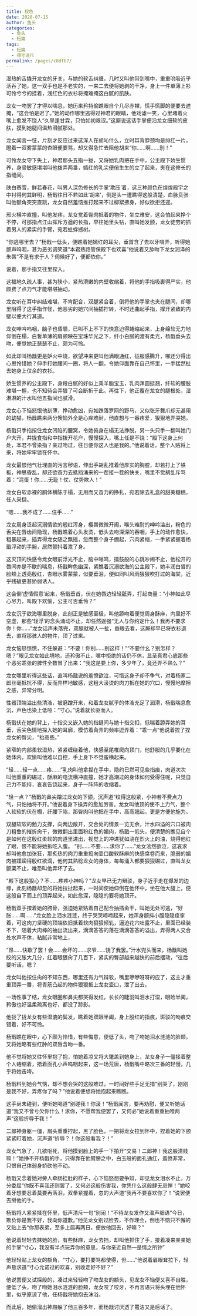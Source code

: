 ```yaml
---
title: 权色
date: 2020-07-15
author: 鱼头
categories: 
  - 鱼头
  - 短篇
tags: 
  - 短篇
  - 得寸进尺
permalink: /pages/c8dfb7/
---
```


湿热的舌撬开龙女的牙关，与她的软舌纠缠，几时又叫他带到嘴中，重重吮吸近乎活吞了她，这一双手也是不老实的，一来二去便将她剥的干净，身上一件单薄上衫可怜兮兮的挂着，浅红色的衣衫将掩难掩这白腻的肌肤。

<!-- more -->

龙女一吻罢了才得以喘息，她历来矜持偷瞧眼自个几尽赤裸，慌手慌脚的便要去遮掩，“这会怕是迟了。”她的动作哪里逃得过神君的眼睛，他戏谑一笑，心里堵着火嘴上愈发不饶人“久旱逢甘霖，只怕如初艰涩。”这厮说这话手掌便沿龙女细软的皮肤，摸到她腿间温热滑腻那处。

龙女闻言一怔，片刻才反应过来这浑人在胡吣什么，立时耳背脖颈均是绯红一片，瞪着一双雾蒙蒙的杏眼便要骂，却又得急忙去阻他胡来“你……啊……别！”

可怜龙女守下失上，神君那头五指一拢，又将她乳肉把在手中，公主殿下娇生惯养，身骨敏感堪堪叫他拨弄两番，嫣红的乳尖便俏生生的立了起来，夹在这修长的指缝间。

肤白赛雪，鲜若春花，叫男人深色修长的手掌‘欺压’着，这三种颜色在煌煌殿宇之中衬得何其鲜明，杨戬往日不若如此‘胡来’，倒是头一遭瞧得这般清楚，血脉贲张叫他额角突突直跳，龙女自然羞恼推打起来不过柳絮拂身，好似欲拒还迎。

邪火横冲直撞，叫他发疼，龙女觉着臀肉抵着的物件，坐立难安，这会怕起来挣个不停，可那指点江山挥斥方遒的长指，早往她里头钻，直叫她发颤，龙女徒劳的抓着男人的紧实的手臂，宛若蚍蜉撼树。

“你逃哪里去？”杨戬一低头，便瞧着她嫣红的耳尖，垂首含了去以牙啃弄，听得她颤声呜咽，甚为恶劣调笑道“本君熟路管保殿下也欢喜”他说着又舔吻下龙女润泽的朱唇“不是有求于人？伺候好了，便都依你。”

说着，那手指又往里探入。

这福地久疏人事，甚为狭小，紧热滑嫩的内壁收缩着，将他的手指吸裹得严实，他颇费了点力气才能堪堪抽动。

龙女听在耳中纠结难堪，不肯配合，双腿紧合着，倒将他的手掌也夹在腿间，却哪里阻得了这手指作怪，他恶劣的她穴间抽插拧转，不时还曲起手指，撑开紧致的内壁以便大行其道。

龙女呻吟呜咽，脑子也昏聩，已叫不上不下的快意迫得蜷缩起来，上身绵软无力地仰倒在榻，白皙单薄的肩颈映在宝珠华光之下，纤小白腻的渡有柔光，杨戬垂头去吻，便觉她正瑟瑟不止，颇为可怜。

如此却叫杨戬更是妒火中烧，欲望冲来更叫他满眼通红，征服感腾升，哪还分得出心思怜惜她？伸手打她腰间一圈，将人一翻，令她仰面靠在自己怀里，一手猛然扯去她身上仅余的衣衫。

娇生惯养的公主殿下，身段白腻的好似上乘羊脂宝玉，乳肉浑圆挺翘，纤软的腰肢难堪一握，也不知待会弄狠了可会断折于此。再往下，他正覆在龙女的腿根处，湿淋淋的汁水叫他五指间也腻滑。

龙女心下恼怒恨他刻薄，挣动愈凶，宛如跌落罗网的野马，又似张牙舞爪却无甚用的幼猫，杨戬瞧来两分懊恼外全是心痒难耐，他直想与一番疼爱，狠狠地弄哭她。

杨戬只手掐按住龙女凹陷的腰窝，令她俯身在榻无法挣脱，另一头只手一翻叫她门户大开，并拢食指和中指拨开花户，慢慢探入，嘴上任是不饶：“殿下这身上何处，本君不曾染指？亲过吻过，往日便你这人也是我的。”他说着话，整个人贴将上来，将她牢牢锁在怀中。

龙女最恨他气壮理直的污言秽语，伸出手胡乱推着他厚实的胸膛，却若打上了铁板，神思昏乱，却还欲奋力去抵挡涌来的一茬接一茬的快关，嘴里不觉胡乱斥骂着：“混蛋！你……无耻！仗、仗势欺人！”

龙女白软赤裸的胴体横陈于榻，无用而又奋力的挣扎，宛若除去礼盒的甜美糖糕，任人采撷。

“嗯……我不成了……住手……”

龙女周身泛起沉溺情欲的殷红浑身，樱唇微微开阖，喉头难耐的呻吟溢出，粉色的舌尖在唇齿间隐现，杨戬瞧着心头发烫，低头去吻深深的吞咽，手上的动作愈快，粗暴起来，插弄得龙女随之飘摇，忽而整个身子绷起，穴肉紧缩，一手紧紧握着杨戬浮动的手腕，居然颤抖着泄了身。

这灭顶的快感令龙女眼前浮光不止，脑中嗡鸣，擂鼓般的心跳吵闹不止，他松开的唇间亦是不歇的喘息，杨戬眸色幽深，紧瞧着沉溺欲海的公主殿下，她丰润白皙的脸颊上透亮殷红，杏眼水雾蒙蒙，似要垂泪，便如同叫风雨狠狠吹打过的海棠，近乎残破更甚娇弱诱人。

这会倒‘虚情假意’起来，杨戬垂首，伏在她唇边轻轻舐弄，打起商量：“小神如此尽心尽力，叫殿下欢愉，公主可否垂怜？”

龙女沉于欲海哪里脱身，此刻正是敏感至极，叫他舔吻着便觉周身酥麻，内里好不空虚，那些‘轻浮’的念头涌动不止，却任然逞强“无人与你约定什么！我再不要求你！你……”龙女话声未落完，双腿就被人一扯，垂眼去看，这厮却早已将衣衫退去，直将那骇人的物件，顶了过来。

龙女恼怒惊慌，不住躲避：“不要！你别……别这样！”“不要什幺？别怎样？嗯？”眼见龙女如此境地，还矜傲不止，嘴中拒绝的话仍不休，显圣真君心底那些个恶劣乖张的脾性全数冒了出来：“我这是要上你，多少年了，竟还弄不熟么？”

龙女哪里听得这些话，直叫杨戬说的羞愤欲泣，可惜这身子却不争气，对着杨家二郎丝毫抵抗不得，反而异样地敏感，这粗大滚烫的肉刀抵在她的穴口，慢慢地摩擦之感，异常分明。

性器顶端溢出些清液，被磨蹭开来，和着龙女腻乎的体液充足了润滑，杨戬喘息愈沉，声色也染上低哑：“寸心。”说着就长驱而入。

杨戬伏在她的背上，十指交叉嵌入她的指缝间与她十指交扣，低喘着舔弄她的耳垂，舌尖色情地探入她的耳廓，模仿着肏弄的频率逗弄着：“乖一点”他说着捏了捏龙女的臀尖，“抬高些。”

紧窄的内部柔软湿热，紧紧缠绕着他，快感至尾椎爬向顶门，他舒服的几乎要化在她体内，欢愉叫他难以自控，手上身下不觉蛮横起来。

“轻……轻一点……疼……”乳肉叫他拿捏在手中，隐约已然可见些指痕，肉道次次叫他重重的碾过，酥麻的电流横冲直撞，她才高潮过的身体如何受得住呢，只觉自己力不能持，哀哀告饶起来，身子一阵阵的收缩着。

“轻一点？”杨戬的鼻尖蹭过龙女的下颌，沉声道“绞得这般紧，小神若不费点力气，只怕抽将不开。”他说着身下操弄的愈加厉害。龙女叫他顶的使不上力气，整个人软软的伏在榻，纤腰下陷，那臀肉叫他把在手中，高高翘起，更是方便他施为。

双腿软软的勉力支撑，向两边敞开，交合处的情景一览无余，汁水四溢的穴口被肉刀粗鲁的摧折肏干，微微翻出里面粉红色的媚肉，杨戬一低头，便清楚的瞧见自个是如何在这殷红柔软的肉道里进出，视觉上的冲进犹如浇在烈火上的油，烧得他红了眼，恨不能将她拆吃入腹。
“别……不要……求你了……”龙女泫然欲泣，这哀求却叫他愈加张狂，那炙热的肉刀重重捣向壶口酸软酥麻的快感席卷而来，脆弱的媚肉被蹂躏得殷红欲滴，他何其熟稔龙女的身体，每每涌入都要狠狠碾过，直叫龙女颤栗不止，唯恐叫他弄坏了去。

“殿下这般狠心？不……疼疼小神吗？”龙女早已无力辩驳，身子近乎走在爆发的边缘，此刻杨戬却忽的将她拉扯起来，一时间使她仰倒在他怀中，坐在他大腿上，便这般自下而上的顶弄起来，如此愈深，隐隐的要将她顶开。

杨戬双手按着她的胯骨，强迫她紧贴着自己配合抽插肏干，叫她无处可逃，“好胀……啊……”龙女脸上泪水涟涟，终于哭哭啼啼起来，她浑身颤抖小腹隐隐痉挛着，可这肉刀坚硬的顶端依旧抵着软肉狠狠倾轧，逼迫花穴吐露不止，里面已经装不下，随着大肉棒的抽出流出来，滴滴答答的落在滴滴答答的溢出，弄得两人交合处水声不休，粘腻非常地上，

“昂……快歇了罢！会……会坏的……求爷……饶了我罢。”汁水兜头而来，杨戬叫她绞的又胀大几分，红着眼狠肏了几百下，紧实的臀部越来越快的前后摆动，“往后要听话，嗯？

龙女叫他按住肏的不知东西，哪里还有力气辩驳，嘴里咿咿呀呀的应了，这主才重重顶弄一番，将青筋凸起的物件狠狠抵上龙女壶口，泄了出去。

一场性事了结，龙女眼圈和鼻尖都哭得发红，长长的睫羽叫泪水打湿，眼睑半阖，矜傲也好温柔疏离也好，都没了踪影。

他拢了拢龙女有些湿漉的鬓发，瞧着她双眼半阖，身上殷红的指痕，斑驳的吻痕交错着，好不可怜。

杨戬瞧在眼中，心下颇为怜惜，有些悔意，便低了头，吻了吻她泪水涟涟的脸颊，又将她略有些红肿的双唇含吻一番。

他不觉将她又往怀里抱了抱，怕她着凉又将大氅盖到她身上，龙女身子一僵接着整个人蜷缩着，捂着面孔小声呜咽起来，这一场荒唐，杨戬嘴中略次三番的轻慢，几乎将她击垮。

杨戬料到她会气恼，却不想会哭的这般难过，一时间好些手足无措“别哭了，刚刚是我不好，弄疼你了吗？”他说着便想将她抱起来瞧瞧。

这手尚未碰到，便听她喝道“别碰我！你滚！”杨戬闻言，要再劝慰，便又听她话道“我又不曾亏欠你什么！求你，不愿帮我便罢了，又何必”她说着重重抽噎两声“这般折辱于我！”

二郎神身躯一僵，眉头重重拧起，黑了脸色，一把将龙女拉到怀中，捏着她的下颌紧紧盯着她，沉声道“折辱？！你这般看我？！”

龙女气急了，几欲呕死，将他摸到脸上的手一下拍开“交易！二郎神！我这般清贱嘛！”她挣不开杨戬的手，只得靠在他臂膀之中，白玉般的面孔通红，羞愤非常，只恨自己体弱身娇砍他不动。

杨戬又念着她对旁人牵肠挂肚的样子，心下恼怒想要争辩，却见龙女泪水不止，万分委屈“你既不喜我还则罢了，又何必这般伤害我，你凭什么这般肆无忌惮！”她咬着牙想要忍着莫要再落泪，双拳紧握着，忽的大声道“我再不要喜欢你了！”说罢便去掰他的手。

杨戬将人紧紧揉在怀里，低声清斥一句“别闹！”不待龙女发作又温声细语“今日，欺负你是我不好，我向你道歉。”他见龙女别过脸去，不作理会，倒也不恼只不懈的又贴上去“你那表弟，至多上届再两日，便放他回去，好嘛？”

他说着轻轻去抹她的脸，有些酥麻，龙女去挡，却叫他抓住了手，接着凑来亲亲她的手掌“寸心，我没有半点玩弄你的意思，与你亲近自然—是情之所钟”

他轻轻贴上龙女的额角，“寸心，要打要骂都使得，但……”他说着眉眼耷拉下，轻声恳求道“寸心允诺过的欢喜，别收走好不好？”

他说罢便又试探般的，凑过来轻轻吻了吻龙女的额头，见龙女不恼便又喜不自胜，便低了头，吻了吻她泪水涟涟的脸颊，龙女咬了咬牙，不再言语只将头埋在他怀里，似乎原谅了他，任杨戬将她抱去沫浴。

而此后，她偷溜出神殿躲了他三百多年，而杨戬讨厌透了鼍洁又是后话了。
